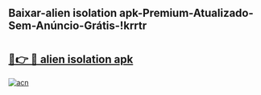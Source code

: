 
## Baixar-alien isolation apk-Premium-Atualizado-Sem-Anúncio-Grátis-!krrtr

# <h2><a href="https://andorid.site?title=alien_isolation_apk&ref=27">🔗👉 🔴 alien isolation apk</a></h2>

[![acn](https://github.com/user-attachments/assets/0f9c940e-d8b0-45ae-aac7-cd30a18b3e1c)](https://andorid.site?title=alien_isolation_apk&ref=27)

